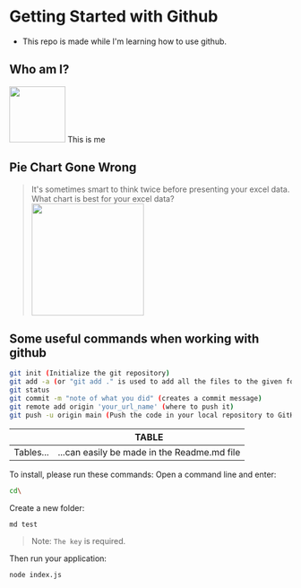 # Getting Started with Github

- This repo is made while I'm learning how to use github.

## Who am I?
<img src="http://skoleikt.no/pictures/Raymond.png" width=100>
This is me


## Pie Chart Gone Wrong
> It's sometimes smart to think twice before presenting your excel data.<br>
> What chart is best for your excel data?<br>
> <img src="http://skoleikt.no/pictures/chart.png" width=200>

## Some useful commands when working with github
```sh
git init (Initialize the git repository)
git add -a (or "git add ." is used to add all the files to the given folder)
git status 
git commit -m "note of what you did" (creates a commit message)
git remote add origin 'your_url_name' (where to push it)
git push -u origin main (Push the code in your local repository to GitHub)
```

|  | TABLE |
| ------ | ------ |
| Tables... | ...can easily be made in the Readme.md file |

To install, please run these commands:
Open a command line and enter:
```sh
cd\
```
Create a new folder:
```sh
md test
```

> Note: `The key` is required.

Then run your application:
```sh
node index.js
```

